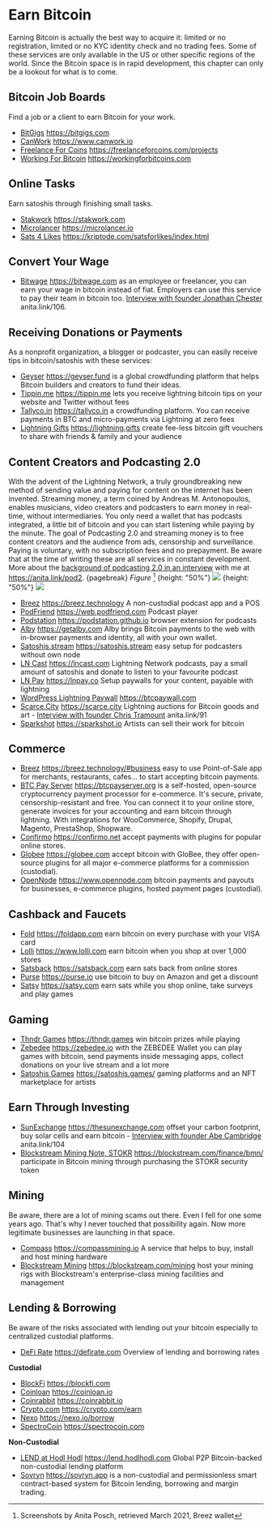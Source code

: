 # Earn Bitcoin
Earning Bitcoin is actually the best way to acquire it: limited or no registration, limited or no KYC identity check and no trading fees. Some of these services are only available in the US or other specific regions of the world. Since the Bitcoin space is in rapid development, this chapter can only be a lookout for what is to come.

## Bitcoin Job Boards
Find a job or a client to earn Bitcoin for your work.
* [BitGigs](https://bitgigs.com/) https://bitgigs.com
* [CanWork](https://www.canwork.io/) https://www.canwork.io
* [Freelance For Coins](https://freelanceforcoins.com/projects) https://freelanceforcoins.com/projects
* [Working For Bitcoin](https://workingforbitcoins.com/) https://workingforbitcoins.com

## Online Tasks
Earn satoshis through finishing small tasks.
* [Stakwork](https://stakwork.com) https://stakwork.com
* [Microlancer](https://microlancer.io/) https://microlancer.io
* [Sats 4 Likes](https://kriptode.com/satsforlikes/index.html) https://kriptode.com/satsforlikes/index.html

## Convert Your Wage
* [Bitwage](https://www.bitwage.com/) https://bitwage.com as an employee or freelancer, you can earn your wage in bitcoin instead of fiat. Employers can use this service to pay their team in bitcoin too. [Interview with founder Jonathan Chester](https://anita.link/106) anita.link/106.

## Receiving Donations or Payments
As a nonprofit organization, a blogger or podcaster, you can easily receive tips in bitcoin/satoshis with these services:

* [Geyser](https://geyser.fund/) https://geyser.fund is a global crowdfunding platform that helps Bitcoin builders and creators to fund their ideas.
* [Tippin.me](https://tippin.me/) https://tippin.me lets you receive lightning bitcoin tips on your website and Twitter without fees
* [Tallyco.in](https://tallyco.in/) https://tallyco.in a crowdfunding platform. You can receive payments in BTC and micro-payments via Lightning at zero fees
* [Lightning Gifts](https://lightning.gifts/) https://lightning.gifts create fee-less bitcoin gift vouchers to share with friends & family and your audience

## Content Creators and Podcasting 2.0
With the advent of the Lightning Network, a truly groundbreaking new method of sending value and paying for content on the internet has been invented. Streaming money, a term coined by Andreas M. Antonopoulos, enables musicians, video creators and podcasters to earn money in real-time, without intermediaries. You only need a wallet that has podcasts integrated, a little bit of bitcoin and you can start listening while paying by the minute. The goal of Podcasting 2.0 and streaming money is to free content creators and the audience from ads, censorship and surveillance. Paying is voluntary, with no subscription fees and no prepayment. Be aware that at the time of writing these are all services in constant development. More about the [background of podcasting 2.0 in an interview](https://anita.link/pod2) with me at https://anita.link/pod2.
{pagebreak}
*Figure* [^78]
{height: "50%"}
![](resources/_breez-podcast.png)
{height: "50%"}
![](resources/_breez-podcast-boost.png)

* [Breez](https://breez.technology/) https://breez.technology A non-custodial podcast app and a POS
* [PodFriend](https://web.podfriend.com/) https://web.podfriend.com Podcast player
* [Podstation](https://podstation.github.io/) https://podstation.github.io browser extension for podcasts
* [Alby](https://getalby.com/) https://getalby.com Alby brings Bitcoin payments to the web with in-browser payments and identity, all with your own wallet.
* [Satoshis.stream](https://satoshis.stream/) https://satoshis.stream easy setup for podcasters without own node
* [LN Cast](https://lncast.com/) https://lncast.com Lightning Network podcasts, pay a small amount of satoshis and donate to listen to your favourite podcast
* [LN Pay](https://lnpay.co/) https://lnpay.co Setup paywalls for your content, payable with lightning
* [WordPress Lightning Paywall](https://btcpaywall.com) https://btcpaywall.com
* [Scarce.City](https://scarce.city/) https://scarce.city Lightning auctions for Bitcoin goods and art - [Interview with founder Chris Tramount](https://anita.link/91) anita.link/91
* [Sparkshot](https://sparkshot.io/) https://sparkshot.io Artists can sell their work for bitcoin

## Commerce
* [Breez](https://breez.technology/#business) https://breez.technology/#business easy to use Point-of-Sale app for merchants, restaurants, cafes... to start accepting bitcoin payments.
* [BTC Pay Server](https://btcpayserver.org/) https://btcpayserver.org is a self-hosted, open-source cryptocurrency payment processor for e-commerce. It's secure, private, censorship-resistant and free. You can connect it to your online store, generate invoices for your accounting and earn bitcoin through lightning. With integrations for WooCommerce, Shopify, Drupal, Magento, PrestaShop, Shopware.
* [Confirmo](https://confirmo.net/) https://confirmo.net accept payments with plugins for popular online stores.
* [Globee](https://globee.com/) https://globee.com accept bitcoin with GloBee, they offer open-source plugins for all major e-commerce platforms for a commission (custodial).
* [OpenNode](https://www.opennode.com/) https://www.opennode.com bitcoin payments and payouts for businesses, e-commerce plugins, hosted payment pages (custodial).

## Cashback and Faucets
* [Fold](https://foldapp.com/) https://foldapp.com earn bitcoin on every purchase with your VISA card
* [Lolli](https://www.lolli.com/) https://www.lolli.com earn bitcoin when you shop at over 1,000 stores
* [Satsback](https://satsback.com/) https://satsback.com earn sats back from online stores
* [Purse](https://purse.io) https://purse.io use bitcoin to buy on Amazon and get a discount
* [Satsy](https://satsy.com/) https://satsy.com earn sats while you shop online, take surveys and play games

## Gaming
* [Thndr Games](https://thndr.games/games) https://thndr.games win bitcoin prizes while playing
* [Zebedee](https://zebedee.io/) https://zebedee.io with the ZEBEDEE Wallet you can play games with bitcoin, send payments inside messaging apps, collect donations on your live stream and a lot more
* [Satoshis Games](https://satoshis.games/) https://satoshis.games/ gaming platforms and an NFT marketplace for artists

## Earn Through Investing
* [SunExchange](https://thesunexchange.com/) https://thesunexchange.com offset your carbon footprint, buy solar cells and earn bitcoin - [Interview with founder Abe Cambridge](https://anita.link/104) anita.link/104
* [Blockstream Mining Note, STOKR](https://blockstream.com/finance/bmn/) https://blockstream.com/finance/bmn/ participate in Bitcoin mining through purchasing the STOKR security token

## Mining
Be aware, there are a lot of mining scams out there. Even I fell for one some years ago. That's why I never touched that possibility again. Now more legitimate businesses are launching in that space.

* [Compass](https://compassmining.io/) https://compassmining.io A service that helps to buy, install and host mining hardware
* [Blockstream Mining](https://blockstream.com/mining/) https://blockstream.com/mining host your mining rigs with Blockstream's enterprise-class mining facilities and management

## Lending & Borrowing

Be aware of the risks associated with lending out your bitcoin especially to centralized custodial platforms. 

* [DeFi Rate](https://defirate.com/) https://defirate.com Overview of lending and borrowing rates

**Custodial**
* [BlockFi](https://blockfi.com/) https://blockfi.com
* [Coinloan](https://coinloan.io/) https://coinloan.io
* [Coinrabbit](https://coinrabbit.io/) https://coinrabbit.io
* [Crypto.com](https://crypto.com/earn) https://crypto.com/earn
* [Nexo](https://nexo.io/borrow) https://nexo.io/borrow
* [SpectroCoin](https://spectrocoin.com/) https://spectrocoin.com

**Non-Custodial**
* [LEND at Hodl Hodl](https://lend.hodlhodl.com/) https://lend.hodlhodl.com Global P2P Bitcoin-backed non-custodial lending platform
* [Sovryn](https://sovryn.app) https://sovryn.app is a non-custodial and permissionless smart contract-based system for Bitcoin lending, borrowing and margin trading.

[^78]: Screenshots by Anita Posch, retrieved March 2021, Breez wallet
